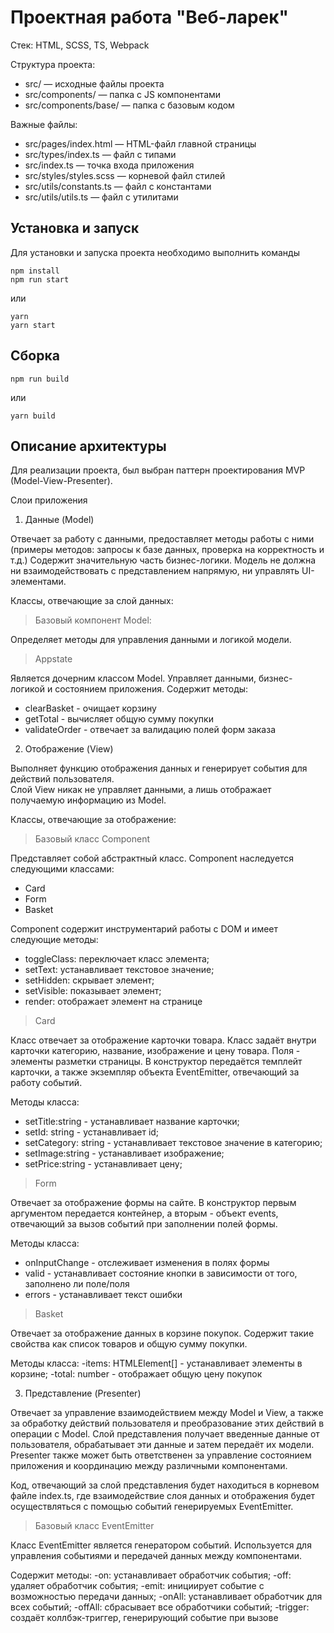 # Проектная работа "Веб-ларек"

Стек: HTML, SCSS, TS, Webpack

Структура проекта:
- src/ — исходные файлы проекта
- src/components/ — папка с JS компонентами
- src/components/base/ — папка с базовым кодом

Важные файлы:
- src/pages/index.html — HTML-файл главной страницы
- src/types/index.ts — файл с типами
- src/index.ts — точка входа приложения
- src/styles/styles.scss — корневой файл стилей
- src/utils/constants.ts — файл с константами
- src/utils/utils.ts — файл с утилитами

## Установка и запуск
Для установки и запуска проекта необходимо выполнить команды

```
npm install
npm run start
```

или

```
yarn
yarn start
```
## Сборка

```
npm run build
```

или

```
yarn build
```

## Описание архитектуры
Для реализации проекта, был выбран паттерн проектирования MVP (Model-View-Presenter).

Слои приложения

1) Данные (Model)

Отвечает за работу с данными, предоставляет методы работы с ними (примеры методов: запросы к базе данных, проверка на корректность и т.д.)
Содержит значительную часть бизнес-логики. 
Модель не должна ни взаимодействовать с представлением напрямую, ни управлять UI-элементами.

Классы, отвечающие за слой данных:

> Базовый компонент Model:

Определяет методы для управления данными и логикой модели. 

> Appstate

Является дочерним классом Model. Управляет данными, бизнес-логикой и состоянием приложения.
Содержит методы:
- clearBasket - очищает корзину
- getTotal - вычисляет общую сумму покупки
- validateOrder - отвечает за валидацию полей форм заказа

2) Отображение (View)

Выполняет функцию отображения данных и генерирует события для действий пользователя.  
Слой View никак не управляет данными, а лишь отображает получаемую информацию из Model.

Классы, отвечающие за отображение:

> Базовый класс Component

Представляет собой абстрактный класс. Component наследуется следующими классами:
- Card
- Form
- Basket

Component содержит инструментарий работы с DOM и имеет следующие методы:
- toggleClass: переключает класс элемента;
- setText: устанавливает текстовое значение;
- setHidden: скрывает элемент;
- setVisible: показывает элемент;
- render: отображает элемент на странице

> Card

Класс отвечает за отображение карточки товара. Класс задаёт внутри карточки категорию, название, изображение и цену товара. Поля - элементы разметки страницы.
В конструктор передаётся темплейт карточки, а также экземпляр объекта EventEmitter, отвечающий за работу событий.

Методы класса:
- setTitle:string - устанавливает название карточки;
- setId: string - устанавливает id;
- setCategory: string - устанавливает текстовое значение в категорию;
- setImage:string - устанавливает изображение;
- setPrice:string - устанавливает цену;

> Form

Отвечает за отображение формы на сайте. 
В конструктор первым аргументом передается контейнер, а вторым - объект events, отвечающий за вызов событий при заполнении полей формы.

Методы класса:
- onInputChange - отслеживает изменения в полях формы
- valid - устанавливает состояние кнопки в зависимости от того, заполнено ли поле/поля
- errors - устанавливает текст ошибки

> Basket

Отвечает за отображение данных в корзине покупок. Содержит такие свойства как список товаров и общую сумму покупки.

Методы класса:
-items: HTMLElement[] - устанавливает элементы в корзине;
-total: number - отображает общую цену покупок

3) Представление (Presenter)

Отвечает за управление взаимодействием между Model и View, а также за обработку действий пользователя и преобразование этих действий в операции с Model. 
Слой представления получает введенные данные от пользователя, обрабатывает эти данные и затем передаёт их модели.
Presenter также может быть ответственен за управление состоянием приложения и координацию между различными компонентами.

Код, отвечающий за слой представления будет находиться в корневом файле index.ts, где взаимодействие слоя данных и отображения будет осуществляться с помощью событий генерируемых EventEmitter.

> Базовый класс EventEmitter

Класс EventEmitter является генератором событий. Используется для управления событиями и передачей данных между компонентами.

Содержит методы:
-on: устанавливает обработчик события;
-off: удаляет обработчик события;
-emit: инициирует событие с возможностью передачи данных;
-onAll: устанавливает обработчик для всех событий;
-offAll: сбрасывает все обработчики событий;
-trigger: создаёт коллбэк-триггер, генерирующий событие при вызове

